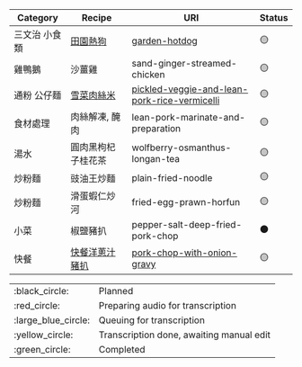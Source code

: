 | Category | Recipe    | URI                                          | Status          |
|----------|-----------|----------------------------------------------|-----------------|
| 三文治 小食類  | [田園熱狗](docs/garden-hotdog.md)      | [garden-hotdog](docs/garden-hotdog.md)                                | :yellow_circle: |
| 雞鴨鵝      | 沙薑雞       | sand-ginger-streamed-chicken                 | :yellow_circle: |
| 通粉 公仔麵   | [雪菜肉絲米](docs/pickled-veggie-and-lean-pork-rice-vermicelli.md)     | [pickled-veggie-and-lean-pork-rice-vermicelli](docs/pickled-veggie-and-lean-pork-rice-vermicelli.md) | :yellow_circle: |
| 食材處理     | 肉絲解凍, 醃肉  | lean-pork-marinate-and-preparation           | :yellow_circle: |
| 湯水       | 圓肉黑枸杞子桂花茶 | wolfberry-osmanthus-longan-tea               | :yellow_circle: |
| 炒粉麵      | 豉油王炒麵     | plain-fried-noodle                           | :yellow_circle: |
| 炒粉麵      | 滑蛋蝦仁炒河    | fried-egg-prawn-horfun                       | :yellow_circle: |
| 小菜       | 椒鹽豬扒      | pepper-salt-deep-fried-pork-chop             | :black_circle:  |
| 快餐       | [快餐洋蔥汁豬扒](docs/pork-chop-with-onion-gravy.md)   | [pork-chop-with-onion-gravy ](docs/pork-chop-with-onion-gravy.md)                  | :yellow_circle: |

|                       |                                          |
| --------------------- | ---------------------------------------- |
| :black\_circle:       | Planned                                  |
| :red\_circle:         | Preparing audio for transcription        |
| :large\_blue\_circle: | Queuing for transcription                |
| :yellow\_circle:      | Transcription done, awaiting manual edit |
| :green\_circle:       | Completed                                |
